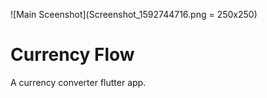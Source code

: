 ![Main Sceenshot](Screenshot_1592744716.png = 250x250)


# Currency Flow

A currency converter flutter app.
